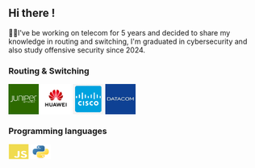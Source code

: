 ## Hi there ! 

<!--
**MrN0b0dy-cyber/MrN0b0dy-cyber** is a ✨ _special_ ✨ repository because its `README.md` (this file) appears on your GitHub profile.

Here are some ideas to get you started:

- 🔭 I’m currently working on ...
- 🌱 I’m currently learning ...
- 👯 I’m looking to collaborate on ...
- 🤔 I’m looking for help with ...
- 💬 Ask me about ...
- 📫 How to reach me: ...
- 😄 Pronouns: ...
- ⚡ Fun fact: ...
-->
👨‍💻I've be working on telecom for 5 years and decided to share my knowledge in routing and switching, I'm graduated in cybersecurity and also study offensive security since 2024. 

### Routing & Switching
<div style="display: inline_block">
  <img align="center" alt="JUNIPER" height="60" width="60" src="https://github.com/MrN0b0dy-cyber/MrN0b0dy-cyber/blob/main/Juniperlogo.png">
  <img align="center" alt="HUAWEI" height="60" width="60" src="https://github.com/MrN0b0dy-cyber/MrN0b0dy-cyber/blob/main/Huawei.jpg">
  <img align="center" alt="CISCO" height="60" width="60" src="https://github.com/MrN0b0dy-cyber/MrN0b0dy-cyber/blob/main/CISCO.png">
  <img align="center" alt="DATACOM" height="60" width="60" src="https://github.com/MrN0b0dy-cyber/MrN0b0dy-cyber/blob/main/datacom.jpg">
</div>

  
### Programming languages 
 
<div style="display: inline_block">
  <img align="center" alt="Js" height="30" width="40" src="https://raw.githubusercontent.com/devicons/devicon/master/icons/javascript/javascript-plain.svg">
  <img align="center" alt="Python" height="30" width="40" src="https://raw.githubusercontent.com/devicons/devicon/master/icons/python/python-original.svg">
</div>
  
  ##
 
